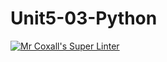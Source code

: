 # Unit5-03-Python
[![Mr Coxall's Super Linter](https://github.com/ICS3U-C-Programming-SantiagoH/Unit5-03-Python/workflows/Mr%20Coxall's%20Super%20Linter/badge.svg)](https://github.com/ICS3U-C-Programming-SantiagoH/Unit5-03-Python/actions/)
